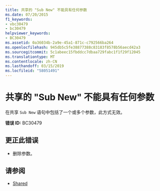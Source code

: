 ```yaml
---
title: 共享的 "Sub New" 不能具有任何参数
ms.date: 07/20/2015
f1_keywords:
- vbc30479
- bc30479
helpviewer_keywords:
- BC30479
ms.assetid: 0a36034b-2a9e-45a1-871c-c792566ba264
ms.openlocfilehash: 945db5c5fe38877388c83183f8578b56aecd42a3
ms.sourcegitcommit: 5c1abeec15fbddcc7dbaa729fabc1f1f29f12045
ms.translationtype: MT
ms.contentlocale: zh-CN
ms.lasthandoff: 03/15/2019
ms.locfileid: "58051491"
---
```

# <a name="shared-sub-new-cannot-have-any-parameters"></a>共享的 "Sub New" 不能具有任何参数
在共享 `Sub New` 语句中包括了一个或多个参数，此方式无效。  
  
 **错误 ID:** BC30479  
  
## <a name="to-correct-this-error"></a>更正此错误  
  
-   删除参数。  
  
## <a name="see-also"></a>请参阅

- [Shared](../../visual-basic/language-reference/modifiers/shared.md)
